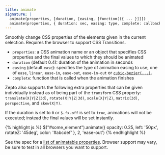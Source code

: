 ```yaml
---
title: animate
signature: |
  animate(properties, [duration, [easing, [function(){ ... }]]])
  animate(properties, { duration: sec, easing: type, complete: callback })
---
```


Smoothly change CSS properties of the elements given in the current selection. Requires the browser to support CSS Transitions.

* `properties`: a CSS animation name or an object that specifies CSS properties and the final values to which they should be animated
* `duration` (default 0.4): duration of the animation in seconds
* `easing` (default `ease`): specifies the type of animation easing to use, one of `ease`, `linear`, `ease-in`, `ease-out`, `ease-in-out` or <a href="http://www.w3.org/TR/css3-transitions/#transition-timing-function_tag">`cubic-bezier(...)`</a>.
* `complete`: function that is called when the animation finishes

Zepto also supports the following extra properties that can be given individually instead as of being part of the `transform` CSS property: `translate(X|Y|Z|3d)`, `rotate(X|Y|Z|3d)`, `scale(X|Y|Z)`, `matrix(3d)`, `perspective`, and `skew(X|Y)`.

If the duration is set to `0` or `$.fx.off` is set to `true`, animations will not be executed; instead the final values will be set instantly.

{% highlight js %}
$("#some_element").animate({
  opacity: 0.25, left: '50px', rotateZ: '45deg', color: '#abcdef'
}, 2, 'ease-out')
{% endhighlight %}

See the spec for a <a href="http://www.w3.org/TR/css3-transitions/#animatable-properties-">list of animatable properties</a>. Browser support may vary, be sure to test in all browsers you want to support.